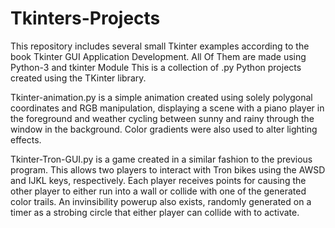 # Tkinters-Projects

 This repository includes several small Tkinter examples according to the book Tkinter GUI Application Development.
 All Of Them are made using Python-3 and tkinter Module
 This is a collection of .py Python projects created using the TKinter library.

Tkinter-animation.py is a simple animation created using solely polygonal coordinates and RGB manipulation, displaying a scene with a piano player in the foreground and weather cycling between sunny and rainy through the window in the background. Color gradients were also used to alter lighting effects.

Tkinter-Tron-GUI.py is a game created in a similar fashion to the previous program. This allows two players to interact with Tron bikes using the AWSD and IJKL keys, respectively. Each player receives points for causing the other player to either run into a wall or collide with one of the generated color trails. An invinsibility powerup also exists, randomly generated on a timer as a strobing circle that either player can collide with to activate.
 
